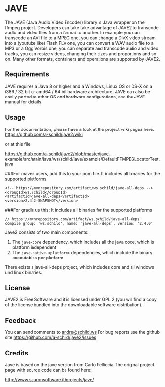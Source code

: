 # JAVE

The JAVE (Java Audio Video Encoder) library is Java wrapper on the ffmpeg
project. Developers can take take advantage of JAVE2 to transcode audio 
and video files from a format to another. In example you can transcode
an AVI file to a MPEG one, you can change a DivX video stream into a
(youtube like) Flash FLV one, you can convert a WAV audio file to a MP3 or a
Ogg Vorbis one, you can separate and transcode audio and video tracks, you can
resize videos, changing their sizes and proportions and so on.
Many other formats, containers and operations are supported by JAVE2.


## Requirements

JAVE requires a Java 8 or higher and a Windows, Linux OS or OS-X
on a i386 / 32 bit or amd64 / 64 bit hardware architecture.
JAVE can also be easily ported to other OS and hardware configurations, 
see the JAVE manual for details.


## Usage
For the documentation, please have a look at the project wiki pages here:
https://github.com/a-schild/jave2/wiki

or at this file 

https://github.com/a-schild/jave2/blob/master/jave-example/src/main/java/ws/schild/jave/example/DefaultFFMPEGLocatorTest.java

###For maven users, add this to your pom file.
It includes all binaries for the supported platforms
```
<!-- https://mvnrepository.com/artifact/ws.schild/jave-all-deps -->
<groupId>ws.schild</groupId>
<artifactId>jave-all-deps</artifactId>
<version>2.4.2-SNAPSHOT</version>
```

###For gradle us this:
It includes all binaries for the supported platforms
```
// https://mvnrepository.com/artifact/ws.schild/jave-all-deps
compile group: 'ws.schild', name: 'jave-all-deps', version: '2.4.0'
```


Jave2 consists of two main components:
1. The `jave-core` dependency, which includes all the java code, which is platform independent
2. The `jave-native-<platform>` dependencies, which include the binary executables per platform

There exists a jave-all-deps project, which includes core and all windows und linux binaries.

## License

JAVE2 is Free Software and it is licensed under GPL 2 (you will find a copy of
the license bundled into the downloadable software distribution).


## Feedback

You can send comments to andre@schild.ws
For bug reports use the github site https://github.com/a-schild/jave2/issues


## Credits

Jave is based on the jave version from Carlo Pelliccia
The original project page with source code can be found here:

http://www.sauronsoftware.it/projects/jave/
